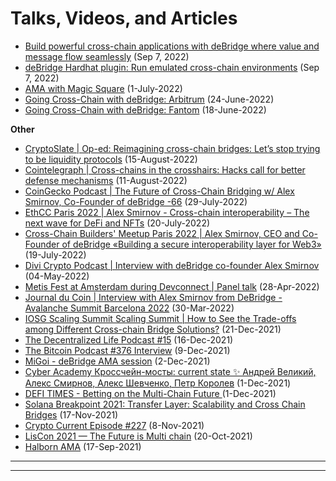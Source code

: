 # Talks, Videos, and Articles

* [Build powerful cross-chain applications with deBridge where value and message flow seamlessly](https://www.youtube.com/watch?v=jOab067TuEk) (Sep 7, 2022)
* [deBridge Hardhat plugin: Run emulated cross-chain environments](https://www.youtube.com/watch?v=Ke09y0VXtT0) (Sep 7, 2022)
* [AMA with Magic Square](https://twitter.com/deBridgeFinance/status/1542463031913115649) (1-July-2022)
* [Going Cross-Chain with deBridge: Arbitrum](https://twitter.com/deBridgeFinance/status/1539612877765906432) (24-June-2022)
* [Going Cross-Chain with deBridge: Fantom](https://twitter.com/deBridgeFinance/status/1537404165894606849) (18-June-2022)

**Other**

* [CryptoSlate | Op-ed: Reimagining cross-chain bridges: Let’s stop trying to be liquidity protocols](https://cryptoslate.com/reimagining-cross-chain-bridges-lets-stop-trying-to-be-liquidity-protocols/) (15-August-2022)
* [Cointelegraph | Cross-chains in the crosshairs: Hacks call for better defense mechanisms](https://cointelegraph.com/news/cross-chains-in-the-crosshairs-hacks-call-for-better-defense-mechanisms) (11-August-2022)
* [CoinGecko Podcast | The Future of Cross-Chain Bridging w/ Alex Smirnov, Co-Founder of deBridge -66](https://www.youtube.com/watch?v=JtzKQij1gWI) (29-July-2022)
* [EthCC Paris 2022 | Alex Smirnov - Cross-chain interoperability – The next wave for DeFi and NFTs](https://www.youtube.com/watch?v=1xm8NVhxfLE) (20-July-2022)
* [Cross-Chain Builders' Meetup Paris 2022 | Alex Smirnov, CEO and Сo-Founder of deBridge «Building a secure interoperability layer for Web3»](https://www.youtube.com/watch?v=bTiBv6Ibdyw\&t=2260s) (19-July-2022)
* [Divi Crypto Podcast | Interview with deBridge co-founder Alex Smirnov](https://twitter.com/diviproject/status/1521838696231845888?s=21\&t=KRKZoZEHCDwreWwiwaLBlQ) (04-May-2022)
* [Metis Fest at Amsterdam during Devconnect | Panel talk](https://www.youtube.com/watch?v=a7AzYsV6wB8) (28-Apr-2022)
* [Journal du Coin | Interview with Alex Smirnov from DeBridge - Avalanche Summit Barcelona 2022](https://www.youtube.com/watch?v=HjWsFFOOE5U) (30-Mar-2022)
* [IOSG Scaling Summit Scaling Summit | How to See the Trade-offs among Different Cross-chain Bridge Solutions?](https://www.youtube.com/watch?v=Iz5WiRlG7qM) (21-Dec-2021)&#x20;
* [The Decentralized Life Podcast #15](https://pod.co/decentralized/15-with-alex-smirnov-co-founder-of-debridge) (16-Dec-2021)
* [The Bitcoin Podcast #376 Interview](http://thebitcoinpodcast.com/the-bitcoin-podcast-376/) (9-Dec-2021)
* [MiGoi - deBridge AMA session](https://www.youtube.com/watch?v=nIYUXku7F\_Y) (2-Dec-2021)
* [Cyber Academy Кроссчейн-мосты: current state ✨ Андрей Великий, Алекс Смирнов, Алекс Шевченко, Петр Королев](https://www.youtube.com/watch?v=sKvkDZVBcVE) (1-Dec-2021)
* [DEFI TIMES - Betting on the Multi-Chain Future ](https://open.spotify.com/episode/4G17XvDwXQzMMHvdYKjKlP?si=2130e9f5a8db46da\&nd=1)(1-Dec-2021)
* [Solana Breakpoint 2021: Transfer Layer: Scalability and Cross Chain Bridges](https://www.youtube.com/watch?v=YH0FvcHdLX8) (17-Nov-2021)
* [Crypto Current Episode #227](https://www.youtube.com/watch?v=PahLcN8j\_kI) (8-Nov-2021)
* [LisCon 2021 — The Future is Multi chain](https://www.youtube.com/watch?v=\_PZsTtrmiig) (20-Oct-2021)
* [Halborn AMA](https://www.youtube.com/watch?v=V\_kqlcRCCD8\&t=527s) (17-Sep-2021)&#x20;



****

****
